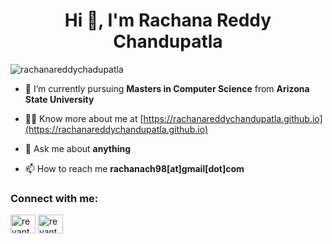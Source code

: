 <h1 align="center">Hi 👋, I'm Rachana Reddy Chandupatla</h1>

<p align="left"> <img src="https://komarev.com/ghpvc/?username=rachanachandupatla&label=Profile%20views&color=0e75b6&style=flat" alt="rachanareddychadupatla" /> </p>

<!-- - 🌱 I’m currently developing ** Responsive web applications** -->
- 🌱 I’m currently pursuing **Masters in Computer Science** from **Arizona State University**

- 👨‍💻 Know more about me at [https://rachanareddychandupatla.github.io](https://rachanareddychandupatla.github.io)

- 💬 Ask me about **anything**

- 📫 How to reach me **rachanach98[at]gmail[dot]com**

<h3 align="left">Connect with me:</h3>
<p align="left">
<a href="https://twitter.com/rachanachandupatla" target="blank"><img align="center" src="https://raw.githubusercontent.com/rahuldkjain/github-profile-readme-generator/master/src/images/icons/Social/twitter.svg" alt="revanthchimmani" height="30" width="40" /></a>
<a href="https://linkedin.com/in/rachanachandupatla" target="blank"><img align="center" src="https://raw.githubusercontent.com/rahuldkjain/github-profile-readme-generator/master/src/images/icons/Social/linked-in-alt.svg" alt="revanthchimmani" height="30" width="40" /></a>
</p>
